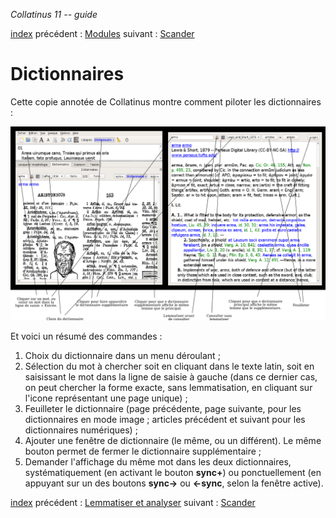 *Collatinus 11 -- guide*

[index](index.html) précédent : [Modules](modules.html) suivant : [Scander](scander.html) 

Dictionnaires
=============

Cette copie annotée de Collatinus montre comment piloter les dictionnaires :

![Dictionnaire supplémentaire](capturedic.png "Les deux dictionnaires")

Et voici un résumé des commandes :

1. Choix du dictionnaire dans un menu déroulant ;
2. Sélection du mot à chercher soit en cliquant dans le texte latin,
	soit en saisissant le mot dans la ligne de saisie à gauche
    (dans ce dernier cas, on peut chercher la forme exacte, 
    sans lemmatisation, en cliquant sur l'icone représentant
    une page unique) ;
3. Feuilleter le dictionnaire (page précédente, page suivante,
   pour les dictionnaires en mode image ; 
   articles précédent et suivant pour les dictionnaires numériques) ;
4. Ajouter une fenêtre de dictionnaire (le même, ou un différent).
	Le même bouton permet de fermer le dictionnaire supplémentaire ;
5. Demander l'affichage du même mot dans les deux dictionnaires,
   systématiquement (en activant le bouton **sync+**) ou
   ponctuellement (en appuyant sur un des boutons **sync->**
   ou **<-sync**, selon la fenêtre active).

[index](index.html) précédent : [Lemmatiser et analyser](lemmatiser.html) suivant : [Scander](scander.html) 
